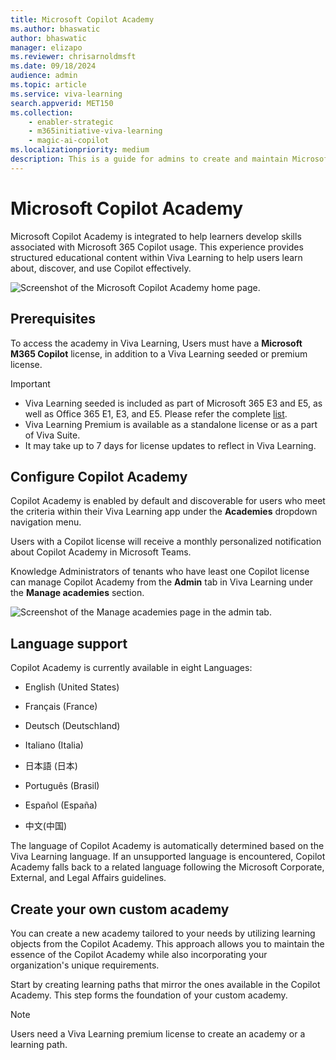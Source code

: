 ```yaml
---
title: Microsoft Copilot Academy
ms.author: bhaswatic
author: bhaswatic
manager: elizapo
ms.reviewer: chrisarnoldmsft
ms.date: 09/18/2024
audience: admin
ms.topic: article
ms.service: viva-learning
search.appverid: MET150
ms.collection: 
    - enabler-strategic
    - m365initiative-viva-learning
    - magic-ai-copilot
ms.localizationpriority: medium
description: This is a guide for admins to create and maintain Microsoft Copilot Academy. 
---
```


# Microsoft Copilot Academy 

Microsoft Copilot Academy is integrated to help learners develop skills associated with Microsoft 365 Copilot usage. This experience provides structured educational content within Viva Learning to help users learn about, discover, and use Copilot effectively.  

![Screenshot of the Microsoft Copilot Academy home page.](../media/learning/academy-copilot-home-page.png)

## Prerequisites


To access the academy in Viva Learning, Users must have a **Microsoft M365 Copilot** license, in addition to a Viva Learning seeded or premium license.

> [!IMPORTANT]
- Viva Learning seeded is included as part of Microsoft 365 E3 and E5, as well as Office 365 E1, E3, and E5. Please refer the complete [list](https://www.microsoft.com/en-in/microsoft-viva/pricing).
- Viva Learning Premium is available as a standalone license or as a part of Viva Suite.
- It may take up to 7 days for license updates to reflect in Viva Learning.

## Configure Copilot Academy

Copilot Academy is enabled by default and discoverable for users who meet the criteria within their Viva Learning app under the **Academies** dropdown navigation menu.

Users with a Copilot license will receive a monthly personalized notification about Copilot Academy in Microsoft Teams.

Knowledge Administrators of tenants who have least one Copilot license can manage Copilot Academy from the **Admin** tab in Viva Learning under the **Manage academies** section.


![Screenshot of the Manage academies page in the admin tab.](../media/learning/academy-copilot-admin.png)

## Language support 

Copilot Academy is currently available in eight Languages: 

- English (United States)

- Français (France)

- Deutsch (Deutschland)

- Italiano (Italia)

- 日本語 (日本)

- Português (Brasil)

- Español (España)

- 中文(中国)

The language of Copilot Academy is automatically determined based on the Viva Learning language. If an unsupported language is encountered, Copilot Academy falls back to a related language following the Microsoft Corporate, External, and Legal Affairs guidelines.

## Create your own custom academy

You can create a new academy tailored to your needs by utilizing learning objects from the Copilot Academy. This approach allows you to maintain the essence of the Copilot Academy while also incorporating your organization's unique requirements.

Start by creating learning paths that mirror the ones available in the Copilot Academy. This step forms the foundation of your custom academy.

> [!NOTE]
> Users need a Viva Learning premium license to create an academy or a learning path.